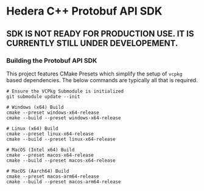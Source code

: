 # Hedera C++ Protobuf API SDK

## SDK IS NOT READY FOR PRODUCTION USE. IT IS CURRENTLY STILL UNDER DEVELOPEMENT.

### Building the Protobuf API SDK

This project features CMake Presets which simplify the setup of `vcpkg` based dependencies. The below commands are typically all that is required.

```shell
# Ensure the VCPkg Submodule is initialized
git submodule update --init

# Windows (x64) Build
cmake --preset windows-x64-release
cmake --build --preset windows-x64-release

# Linux (x64) Build
cmake --preset linux-x64-release
cmake --build --preset linux-x64-release

# MacOS (Intel x64) Build
cmake --preset macos-x64-release
cmake --build --preset macos-x64-release

# MacOS (Aarch64) Build
cmake --preset macos-arm64-release
cmake --build --preset macos-arm64-release
```
